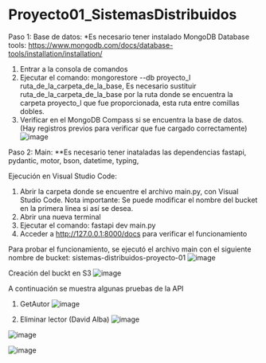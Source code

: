 # Proyecto01_SistemasDistribuidos

Paso 1:
Base de datos:
*Es necesario tener instalado MongoDB Database tools: https://www.mongodb.com/docs/database-tools/installation/installation/
1. Entrar a la consola de comandos
2. Ejecutar el comando: mongorestore --db proyecto_l ruta_de_la_carpeta_de_la_base,
Es necesario sustituir ruta_de_la_carpeta_de_la_base por la ruta donde se encuentra
la carpeta proyecto_l que fue proporcionada, esta ruta entre comillas dobles.
3. Verificar en el MongoDB Compass si se encuentra la base de datos. (Hay registros previos para verificar que fue cargado correctamente)
![image](https://github.com/user-attachments/assets/d3aae2b1-281b-4935-a1c7-05d0c592a52a)




Paso 2:
Main:
**Es necesario tener inataladas las dependencias fastapi, pydantic, motor, bson, datetime, typing,

Ejecución en Visual Studio Code:
1. Abrir la carpeta donde se encuentre el archivo main.py, con Visual Studio Code. Nota importante: Se puede modificar el nombre del bucket en la primera linea si así se desea.
2. Abrir una nueva terminal
3. Ejecutar el comando: fastapi dev main.py
4. Acceder a http://127.0.0.1:8000/docs para verificar el funcionamiento

Para probar el funcionamiento, se ejecutó el archivo main con el siguiente nombre de bucket: sistemas-distribuidos-proyecto-01
![image](https://github.com/user-attachments/assets/e652e6a0-0568-410f-8d45-c9875f06d6b0)

Creación del buckt en S3
![image](https://github.com/user-attachments/assets/caad1d4f-3924-4744-af74-cb0a67331280)


A continuación se muestra algunas pruebas de la API

1. GetAutor
![image](https://github.com/user-attachments/assets/54a9d7e6-29b0-41ba-bc49-704a37310f7e)


2. Eliminar lector (David Alba)
![image](https://github.com/user-attachments/assets/a07950d5-c677-4e52-9a52-ab867a0e4ce1)

![image](https://github.com/user-attachments/assets/744ba27b-b2ff-4747-ba82-2d301d37de53)

![image](https://github.com/user-attachments/assets/ae62a623-c2d2-498e-a9b3-6ad9b549ca7b)


